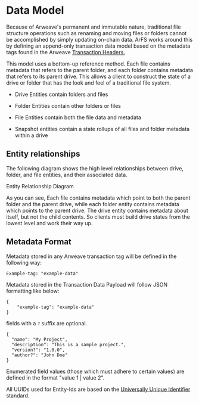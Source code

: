 # Data Model

Because of Arweave's permanent and immutable nature, traditional file structure operations such as renaming and moving files or folders cannot be accomplished by simply updating on-chain data. ArFS works around this by defining an append-only transaction data model based on the metadata tags found in the Arweave [Transaction Headers.](https://docs.arweave.org/developers/server/http-api#transaction-format)

This model uses a bottom-up reference method. Each file contains metadata that refers to the parent folder, and each folder contains metadata that refers to its parent drive. This allows a client to construct the state of a drive or folder that has the look and feel of a traditional file system.

- Drive Entities contain folders and files

- Folder Entities contain other folders or files

- File Entities contain both the file data and metadata

- Snapshot entities contain a state rollups of all files and folder metadata within a drive

## Entity relationships

The following diagram shows the high level relationships between drive, folder, and file entities, and their associated data.

<img :src="$withBase('/images/entity-relationship-diagram.png')" class="amazingdiagram" style="width: 75%">

<div class="caption">Entity Relationship Diagram</div>

As you can see, Each file contains metadata which point to both the parent folder and the parent drive, while each folder entity contains metadata which points to the parent drive. The drive entity contains metadata about itself, but not the child contents. So clients must build drive states from the lowest level and work their way up.

## Metadata Format

Metadata stored in any Arweave transaction tag will be defined in the following way:

```
Example-tag: "example-data"
```

Metadata stored in the Transaction Data Payload will follow JSON formatting like below:

```
{
    "example-tag": "example-data"
}
```

fields with a `?` suffix are optional.

```
{
  "name": "My Project",
  "description": "This is a sample project.",
  "version?": "1.0.0",
  "author?": "John Doe"
}
```
Enumerated field values (those which must adhere to certain values) are defined in the format "value 1 | value 2".

All UUIDs used for Entity-Ids are based on the [Universally Unique Identifier](https://en.wikipedia.org/wiki/Universally_unique_identifier) standard.
